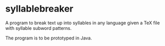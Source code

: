 # syllablebreaker
A program to break text up into syllables in any language given a TeX file with syllable subword patterns.

The program is to be prototyped in Java.
